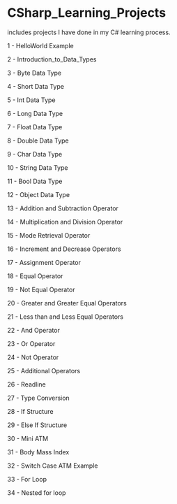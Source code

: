 # CSharp_Learning_Projects

includes projects I have done in my C# learning process.

 1 - HelloWorld Example

 2 - Introduction_to_Data_Types

 3 - Byte Data Type

 4 - Short Data Type

 5 - Int Data Type

 6 - Long Data Type

 7 - Float Data Type

 8 - Double Data Type

 9 - Char Data Type

10 - String Data Type

11 - Bool Data Type

12 - Object Data Type

13 - Addition and Subtraction Operator

14 - Multiplication and Division Operator

15 - Mode Retrieval Operator

16 - Increment and Decrease Operators

17 - Assignment Operator

18 - Equal Operator

19 - Not Equal Operator

20 - Greater and Greater Equal Operators

21 - Less than and Less  Equal Operators

22 - And Operator

23 - Or Operator

24 - Not Operator

25 - Additional Operators

26 - Readline

27 - Type Conversion

28 - If Structure

29 - Else If Structure

30 - Mini ATM

31 - Body Mass Index

32 - Switch Case ATM Example

33 - For Loop

34 - Nested for loop

